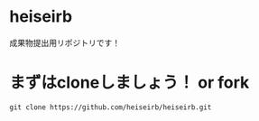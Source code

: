# heiseirb
成果物提出用リポジトリです！

# まずはcloneしましょう！ or fork
```
git clone https://github.com/heiseirb/heiseirb.git
```
